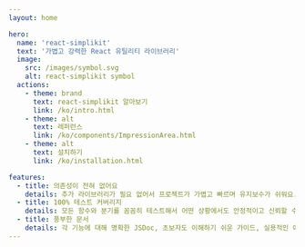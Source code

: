 ```yaml
---
layout: home

hero:
  name: 'react-simplikit'
  text: '가볍고 강력한 React 유틸리티 라이브러리'
  image:
    src: /images/symbol.svg
    alt: react-simplikit symbol
  actions:
    - theme: brand
      text: react-simplikit 알아보기
      link: /ko/intro.html
    - theme: alt
      text: 레퍼런스
      link: /ko/components/ImpressionArea.html
    - theme: alt
      text: 설치하기
      link: /ko/installation.html

features:
  - title: 의존성이 전혀 없어요
    details: 추가 라이브러리가 필요 없어서 프로젝트가 가볍고 빠르며 유지보수가 쉬워요. 번들 크기를 줄이고 성능을 손쉽게 개선할 수 있어요.
  - title: 100% 테스트 커버리지
    details: 모든 함수와 분기를 꼼꼼히 테스트해서 어떤 상황에서도 안정적이고 신뢰할 수 있는 코드를 보장해요.
  - title: 풍부한 문서
    details: 각 기능에 대해 명확한 JSDoc, 초보자도 이해하기 쉬운 가이드, 실용적인 예제가 포함되어 있어요. 자세하고 따라 하기 쉬운 설명으로 바로 시작할 수 있어요.
---
```

